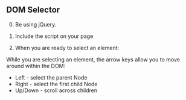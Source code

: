 
DOM Selector
------------

0. Be using jQuery.

    <script type="text/javascript" src="http://code.jquery.com/jquery-1.9.1.min.js"></script>
    <script type="text/javascript"> window.jQuery = $.noConflict(); </script>

1. Include the script on your page

    <script type="text/javascript" src="../dom-selector.js"></script>

2. When you are ready to select an element:

    <script type="text/javascript">
      jQuery.selectElement(function( element, selector ) {
        /* element is the DOM node chosen,
           selector is a string, a jQuery-style selector
        */
      })
    </script>


While you are selecting an element, the arrow keys allow you to move around within the DOM:

 * Left - select the parent Node
 * Right - select the first child Node
 * Up/Down - scroll across children

